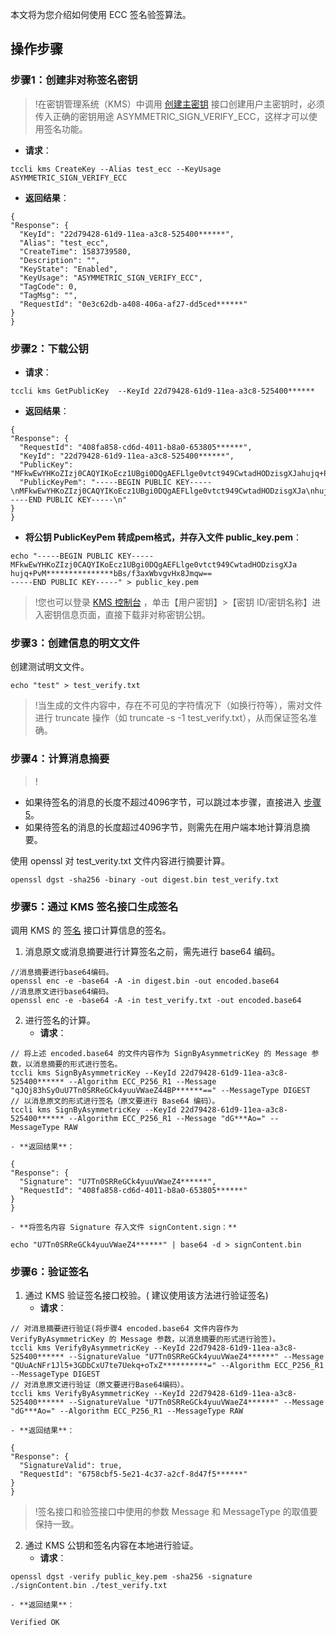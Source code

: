 本文将为您介绍如何使用 ECC 签名验签算法。

## 操作步骤

### 步骤1：创建非对称签名密钥
>!在密钥管理系统（KMS）中调用 [创建主密钥](https://cloud.tencent.com/document/product/573/34430) 接口创建用户主密钥时，必须传入正确的密钥用途 ASYMMETRIC_SIGN_VERIFY_ECC，这样才可以使用签名功能。
>
-  **请求**：
```
tccli kms CreateKey --Alias test_ecc --KeyUsage ASYMMETRIC_SIGN_VERIFY_ECC
```
- **返回结果**：
```
{
"Response": {
  "KeyId": "22d79428-61d9-11ea-a3c8-525400******",
  "Alias": "test_ecc",
  "CreateTime": 1583739580,
  "Description": "",
  "KeyState": "Enabled",
  "KeyUsage": "ASYMMETRIC_SIGN_VERIFY_ECC",
  "TagCode": 0,
  "TagMsg": "",
  "RequestId": "0e3c62db-a408-406a-af27-dd5ced******"
}
}
```

### 步骤2：下载公钥
-  **请求**：
```
tccli kms GetPublicKey  --KeyId 22d79428-61d9-11ea-a3c8-525400******
```
- **返回结果**：
```
{
"Response": {
  "RequestId": "408fa858-cd6d-4011-b8a0-653805******",
  "KeyId": "22d79428-61d9-11ea-a3c8-525400******",
  "PublicKey":  "MFkwEwYHKoZIzj0CAQYIKoEcz1UBgi0DQgAEFLlge0vtct949CwtadHODzisgXJahujq+PvM***************bBs/f3axWbvgvHx8Jmqw==",
  "PublicKeyPem": "-----BEGIN PUBLIC KEY-----\nMFkwEwYHKoZIzj0CAQYIKoEcz1UBgi0DQgAEFLlge0vtct949CwtadHODzisgXJa\nhujq+PvM***************bBs/f3axWbvgvHx8Jmqw==\n-----END PUBLIC KEY-----\n"
}
}
```

- **将公钥 PublicKeyPem 转成pem格式，并存入文件 public_key.pem**：
```
echo "-----BEGIN PUBLIC KEY-----
MFkwEwYHKoZIzj0CAQYIKoEcz1UBgi0DQgAEFLlge0vtct949CwtadHODzisgXJa
hujq+PvM***************bBs/f3axWbvgvHx8Jmqw==
-----END PUBLIC KEY-----" > public_key.pem
```

>!您也可以登录 [KMS 控制台](https://console.cloud.tencent.com/kms2/index) ，单击【用户密钥】>【密钥 ID/密钥名称】进入密钥信息页面，直接下载非对称密钥公钥。

### 步骤3：创建信息的明文文件

创建测试明文文件。
```
echo "test" > test_verify.txt
```
>!当生成的文件内容中，存在不可见的字符情况下（如换行符等），需对文件进行 truncate 操作（如 truncate -s -1 test_verify.txt），从而保证签名准确。


### 步骤4：计算消息摘要
>!
- 如果待签名的消息的长度不超过4096字节，可以跳过本步骤，直接进入 [步骤5](#step5)。
- 如果待签名的消息的长度超过4096字节，则需先在用户端本地计算消息摘要。


使用 openssl 对 test_verity.txt 文件内容进行摘要计算。
```
openssl dgst -sha256 -binary -out digest.bin test_verify.txt
```

[](id:step5)
### 步骤5：通过 KMS 签名接口生成签名

调用 KMS 的 [签名](https://cloud.tencent.com/document/product/573/52065) 接口计算信息的签名。
1. 消息原文或消息摘要进行计算签名之前，需先进行 base64 编码。
```
//消息摘要进行base64编码。
openssl enc -e -base64 -A -in digest.bin -out encoded.base64
//消息原文进行base64编码。
openssl enc -e -base64 -A -in test_verify.txt -out encoded.base64
```
2. 进行签名的计算。
	- **请求**：
```
// 将上述 encoded.base64 的文件内容作为 SignByAsymmetricKey 的 Message 参数，以消息摘要的形式进行签名。
tccli kms SignByAsymmetricKey --KeyId 22d79428-61d9-11ea-a3c8-525400****** --Algorithm ECC_P256_R1 --Message "qJQj83hSyOuU7Tn0SRReGCk4yuuVWaeZ44BP******==" --MessageType DIGEST
// 以消息原文的形式进行签名（原文要进行 Base64 编码）。
tccli kms SignByAsymmetricKey --KeyId 22d79428-61d9-11ea-a3c8-525400****** --Algorithm ECC_P256_R1 --Message "dG***Ao=" --MessageType RAW
```
	- **返回结果**：
```
{
"Response": {
  "Signature": "U7Tn0SRReGCk4yuuVWaeZ4******",
  "RequestId": "408fa858-cd6d-4011-b8a0-653805******"
}
}
```
	- **将签名内容 Signature 存入文件 signContent.sign：**
```
echo "U7Tn0SRReGCk4yuuVWaeZ4******" | base64 -d > signContent.bin
```

### 步骤6：验证签名

1. 通过 KMS 验证签名接口校验。( 建议使用该方法进行验证签名)
	- **请求**：
```
// 对消息摘要进行验证(将步骤4 encoded.base64 文件内容作为 VerifyByAsymmetricKey 的 Message 参数，以消息摘要的形式进行验签)。
tccli kms VerifyByAsymmetricKey --KeyId 22d79428-61d9-11ea-a3c8-525400****** --SignatureValue "U7Tn0SRReGCk4yuuVWaeZ4******" --Message "QUuAcNFr1Jl5+3GDbCxU7te7Uekq+oTxZ**********=" --Algorithm ECC_P256_R1 --MessageType DIGEST
// 对消息原文进行验证（原文要进行Base64编码）。
tccli kms VerifyByAsymmetricKey --KeyId 22d79428-61d9-11ea-a3c8-525400****** --SignatureValue "U7Tn0SRReGCk4yuuVWaeZ4******" --Message "dG***Ao=" --Algorithm ECC_P256_R1 --MessageType RAW
```
	- **返回结果**：
```
{
"Response": {
  "SignatureValid": true,
  "RequestId": "6758cbf5-5e21-4c37-a2cf-8d47f5******"
}
}
```

>!签名接口和验签接口中使用的参数 Message 和 MessageType 的取值要保持一致。

2. 通过 KMS 公钥和签名内容在本地进行验证。
	-  **请求**：
```
openssl dgst -verify public_key.pem -sha256 -signature ./signContent.bin ./test_verify.txt
```
	- **返回结果**：
```
Verified OK
```

